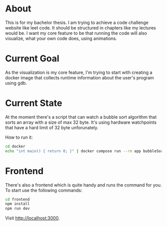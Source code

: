 # About
This is for my bachelor thesis. I am trying to achieve a code challenge website like leet code. It should be structured in chapters like my lectures would be.
I want my core feature to be that running the code will also visualize, what your own code does, using animations.

# Current Goal
As the visualization is my core feature, I'm trying to start with creating a docker image that collects runtime information about the user's program using gdb.

# Current State
At the moment there's a script that can watch a bubble sort algorithm that sorts an array with a size of max 32 byte.
It's using hardware watchpoints that have a hard limit of 32 byte unforunately.

How to run it:
```sh
cd docker
echo "int main() { return 0; }" | docker compose run --rm app bubbleSort
```

# Frontend
There's also a frontend which is quite handy and runs the command for you. To start use the following commands:
```sh
cd frontend
npm install
npm run dev
```
Visit [http://localhost:3000](http://localhost:3000).